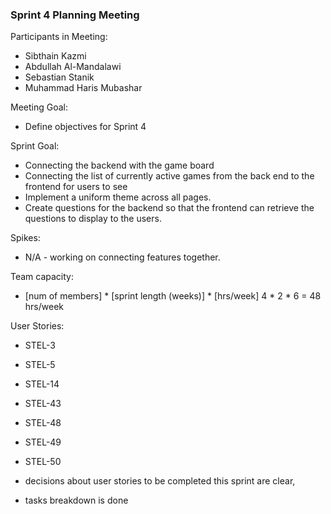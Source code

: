 ### Sprint 4 Planning Meeting
Participants in Meeting:
* Sibthain Kazmi
* Abdullah Al-Mandalawi
* Sebastian Stanik
* Muhammad Haris Mubashar 

Meeting Goal:
* Define objectives for Sprint 4

Sprint Goal: 
* Connecting the backend with the game board
* Connecting the list of currently active games from the back end to the frontend for users to see
* Implement a uniform theme across all pages.
* Create questions for the backend so that the frontend can retrieve the questions to display to the users.

Spikes:
* N/A - working on connecting features together.

Team capacity:
* [num of members] * [sprint length (weeks)] * [hrs/week]
4 * 2 * 6 = 48 hrs/week

User Stories:
* STEL-3
* STEL-5
* STEL-14
* STEL-43
* STEL-48
* STEL-49
* STEL-50

* decisions about user stories to be completed this sprint are clear, 
* tasks breakdown is done


